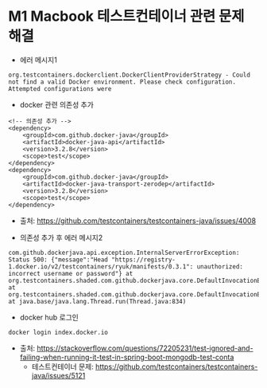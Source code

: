 # M1 Macbook 테스트컨테이너 관련 문제 해결
* 에러 메시지1
```
org.testcontainers.dockerclient.DockerClientProviderStrategy - Could not find a valid Docker environment. Please check configuration. Attempted configurations were
```

* docker 관련 의존성 추가
```
<!-- 의존성 추가 -->
<dependency>
    <groupId>com.github.docker-java</groupId>
    <artifactId>docker-java-api</artifactId>
    <version>3.2.8</version>
    <scope>test</scope>
</dependency>
<dependency>
    <groupId>com.github.docker-java</groupId>
    <artifactId>docker-java-transport-zerodep</artifactId>
    <version>3.2.8</version>
    <scope>test</scope>
</dependency>
```

- 출처: https://github.com/testcontainers/testcontainers-java/issues/4008

* 의존성 추가 후 에러 메시지2
```
com.github.dockerjava.api.exception.InternalServerErrorException: Status 500: {"message":"Head "https://registry-1.docker.io/v2/testcontainers/ryuk/manifests/0.3.1": unauthorized: incorrect username or password"} at org.testcontainers.shaded.com.github.dockerjava.core.DefaultInvocationBuilder.execute(DefaultInvocationBuilder.java:247) at org.testcontainers.shaded.com.github.dockerjava.core.DefaultInvocationBuilder.lambda$executeAndStream$1(DefaultInvocationBuilder.java:269) at java.base/java.lang.Thread.run(Thread.java:834)
```

* docker hub 로그인
```
docker login index.docker.io
```

- 출처: https://stackoverflow.com/questions/72205231/test-ignored-and-failing-when-running-it-test-in-spring-boot-mongodb-test-conta
  - 테스트컨테이너 문제: https://github.com/testcontainers/testcontainers-java/issues/5121
